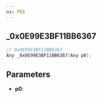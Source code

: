 ```yaml
---
ns: PED
---
```

## _0x0E99E3BF11BB6367

```c
// 0x0E99E3BF11BB6367
Any _0x0E99E3BF11BB6367(Any p0);
```

## Parameters
* **p0**:
